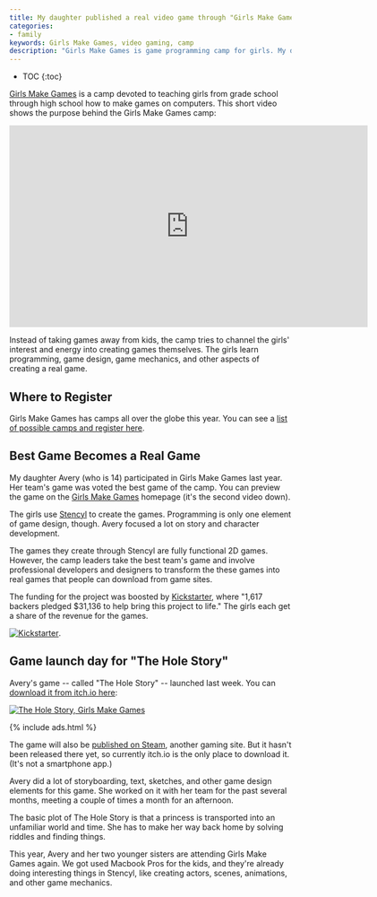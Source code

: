 ```yaml
---
title: My daughter published a real video game through "Girls Make Games" camp
categories:
- family
keywords: Girls Make Games, video gaming, camp
description: "Girls Make Games is game programming camp for girls. My daughter participated in it last year, and the game she and her team made is now available to download."
---
```


* TOC
{:toc}

[Girls Make Games](http://girlsmakegames.com/) is a camp devoted to teaching girls from grade school through high school how to make games on computers. This short video shows the purpose behind the Girls Make Games camp:

<iframe width="640" height="360" src="https://www.youtube.com/embed/GzhuiHWS6Nk" frameborder="0" allowfullscreen></iframe>

Instead of taking games away from kids, the camp tries to channel the girls' interest and energy into creating games themselves. The girls learn programming, game design, game mechanics, and other aspects of creating a real game.

## Where to Register

Girls Make Games has camps all over the globe this year. You can see a [list of possible camps and register here](http://girlsmakegames.com/registration.html).

## Best Game Becomes a Real Game

My daughter Avery (who is 14) participated in Girls Make Games last year. Her team's game was voted the best game of the camp. You can preview the game on the [Girls Make Games](http://girlsmakegames.com/) homepage (it's the second video down).

The girls use [Stencyl](http://stencyl.com) to create the games. Programming is only one element of game design, though. Avery focused a lot on story and character development.

The games they create through Stencyl are fully functional 2D games. However, the camp leaders take the best team's game and involve professional developers and designers to transform the these games into real games that people can download from game sites.

The funding for the project was boosted by [Kickstarter](https://www.kickstarter.com/projects/2020158234/girls-make-games-grand-prize-winner), where "1,617 backers pledged $31,136 to help bring this project to life." The girls each get a share of the revenue for the games.

<a href="https://www.kickstarter.com/projects/2020158234/girls-make-games-grand-prize-winner"><img src="{{site.media}}/hole_story.png" alt="Kickstarter" /></a>.

## Game launch day for "The Hole Story"
Avery's game -- called "The Hole Story" -- launched last week. You can <a href="http://girlsmakegames.itch.io/the-hole-story">download it from itch.io here</a>:

<a href="http://girlsmakegames.itch.io/the-hole-story"><img src="{{site.media}}/theholestory.png" alt="The Hole Story, Girls Make Games" /></a>

{% include ads.html %}

The game will also be [published on Steam](https://steamcommunity.com/sharedfiles/filedetails/?id=293243296), another gaming site. But it hasn't been released there yet, so currently itch.io is the only place to download it. (It's not a smartphone app.)

Avery did a lot of storyboarding, text, sketches, and other game design elements for this game. She worked on it with her team for the past several months, meeting a couple of times a month for an afternoon.

The basic plot of The Hole Story is that a princess is transported into an unfamiliar world and time. She has to make her way back home by solving riddles and finding things.

This year, Avery and her two younger sisters are attending Girls Make Games again. We got used Macbook Pros for the kids, and they're already doing interesting things in Stencyl, like creating actors, scenes, animations, and other game mechanics.
